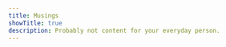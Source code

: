 ```yaml
---
title: Musings
showTitle: true
description: Probably not content for your everyday person.
---
```


